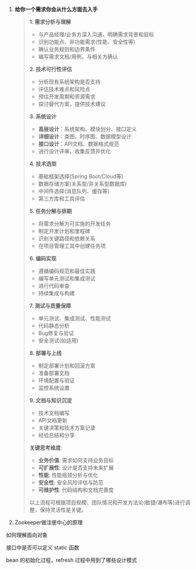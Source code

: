 1. **给你一个需求你会从什么方面去入手**

   > **1. 需求分析与理解**
   >
   > - 与产品经理/业务方深入沟通，明确需求背景和目标
   > - 识别功能点、非功能需求(性能、安全性等)
   > - 确认业务规则和边界条件
   > - 编写需求文档/用例，与相关方确认
   >
   > **2. 技术可行性评估**
   >
   > - 分析现有系统架构是否支持
   > - 评估技术难点和风险点
   > - 预估开发周期和资源需求
   > - 探讨替代方案，提供技术建议
   >
   > **3. 系统设计**
   >
   > - **高层设计**：系统架构、模块划分、接口定义
   > - **详细设计**：类图、时序图、数据模型设计
   > - **接口设计**：API文档、数据格式规范
   > - 进行设计评审，收集反馈并优化
   >
   > **4. 技术选型**
   >
   > - 基础框架选择(Spring Boot/Cloud等)
   > - 数据存储方案(关系型/非关系型数据库)
   > - 中间件选择(消息队列、缓存等)
   > - 第三方库和工具评估
   >
   > **5. 任务分解与排期**
   >
   > - 将需求分解为可实施的开发任务
   > - 制定开发计划和里程碑
   > - 识别关键路径和依赖关系
   > - 在项目管理工具中创建任务项
   >
   > **6. 编码实现**
   >
   > - 遵循编码规范和最佳实践
   > - 编写单元测试和集成测试
   > - 进行代码审查
   > - 持续集成与构建
   >
   > **7. 测试与质量保障**
   >
   > - 单元测试、集成测试、性能测试
   > - 代码静态分析
   > - Bug修复与验证
   > - 安全测试(如适用)
   >
   > **8. 部署与上线**
   >
   > - 制定部署计划和回滚方案
   > - 准备部署文档
   > - 环境配置与验证
   > - 监控系统设置
   >
   > **9. 文档与知识沉淀**
   >
   > - 技术文档编写
   > - API文档更新
   > - 关键决策和技术方案记录
   > - 经验总结和分享
   >
   > **关键思考维度**:
   >
   > - **业务价值**: 需求如何支持业务目标
   > - **可扩展性**: 设计是否支持未来扩展
   > - **性能**: 性能瓶颈分析与优化
   > - **安全性**: 安全风险评估与防范
   > - **可维护性**: 代码结构和文档完善度
   >
   > 以上流程可根据项目规模、团队情况和开发方法论(敏捷/瀑布等)进行调整，保持灵活性是关键。

2. Zookeeper做注册中心的原理

如何理解面向对象

接口中是否可以定义 static 函数

bean 的初始化过程，refresh 过程中用到了哪些设计模式